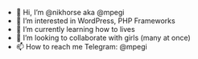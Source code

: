 - 👋 Hi, I’m @nikhorse aka @mpegi
- 👀 I’m interested in WordPress, PHP Frameworks
- 🌱 I’m currently learning how to lives
- 💞️ I’m looking to collaborate with girls (many at once)
- 📫 How to reach me Telegram: @mpegi

<!---
nikhorse/nikhorse is a ✨ special ✨ repository because its `README.md` (this file) appears on your GitHub profile.
You can click the Preview link to take a look at your changes.
--->
